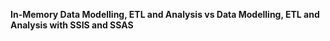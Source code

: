 **In-Memory Data Modelling, ETL and Analysis vs Data Modelling, ETL and Analysis with SSIS and SSAS**
